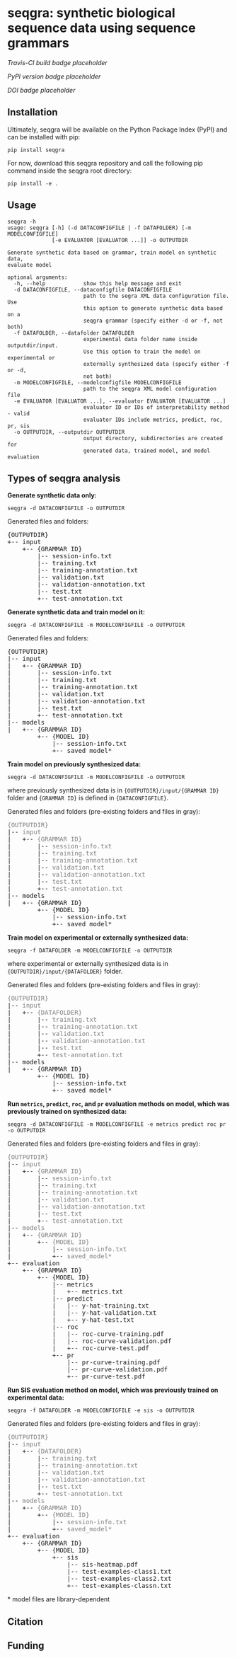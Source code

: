 # seqgra: synthetic biological sequence data using sequence grammars

*Travis-CI build badge placeholder*

*PyPI version badge placeholder*

*DOI badge placeholder*

## Installation

Ultimately, seqgra will be available on the Python Package Index (PyPI) and 
can be installed with pip:

```
pip install seqgra
```

For now, download this seqgra repository and call the following pip command 
inside the seqgra root directory:

```
pip install -e .
```

## Usage

```
seqgra -h
usage: seqgra [-h] (-d DATACONFIGFILE | -f DATAFOLDER) [-m MODELCONFIGFILE] 
              [-e EVALUATOR [EVALUATOR ...]] -o OUTPUTDIR

Generate synthetic data based on grammar, train model on synthetic data, 
evaluate model

optional arguments:
  -h, --help            show this help message and exit
  -d DATACONFIGFILE, --dataconfigfile DATACONFIGFILE
                        path to the segra XML data configuration file. Use 
                        this option to generate synthetic data based on a 
                        seqgra grammar (specify either -d or -f, not both)
  -f DATAFOLDER, --datafolder DATAFOLDER
                        experimental data folder name inside outputdir/input. 
                        Use this option to train the model on experimental or 
                        externally synthesized data (specify either -f or -d,
                        not both)
  -m MODELCONFIGFILE, --modelconfigfile MODELCONFIGFILE
                        path to the seqgra XML model configuration file
  -e EVALUATOR [EVALUATOR ...], --evaluator EVALUATOR [EVALUATOR ...]
                        evaluator ID or IDs of interpretability method - valid 
                        evaluator IDs include metrics, predict, roc, pr, sis
  -o OUTPUTDIR, --outputdir OUTPUTDIR
                        output directory, subdirectories are created for 
                        generated data, trained model, and model evaluation
```

## Types of seqgra analysis

**Generate synthetic data only:**
```
seqgra -d DATACONFIGFILE -o OUTPUTDIR
```

Generated files and folders:
<pre>
{OUTPUTDIR}
+-- input
    +-- {GRAMMAR ID}
        |-- session-info.txt
        |-- training.txt
        |-- training-annotation.txt
        |-- validation.txt
        |-- validation-annotation.txt
        |-- test.txt
        +-- test-annotation.txt
</pre>

**Generate synthetic data and train model on it:**
```
seqgra -d DATACONFIGFILE -m MODELCONFIGFILE -o OUTPUTDIR
```

Generated files and folders:
<pre>
{OUTPUTDIR}
|-- input
|   +-- {GRAMMAR ID}
|       |-- session-info.txt
|       |-- training.txt
|       |-- training-annotation.txt
|       |-- validation.txt
|       |-- validation-annotation.txt
|       |-- test.txt
|       +-- test-annotation.txt
|-- models
|   +-- {GRAMMAR ID}
        +-- {MODEL ID}
            |-- session-info.txt
            +-- saved_model*
</pre>

**Train model on previously synthesized data:**
```
seqgra -d DATACONFIGFILE -m MODELCONFIGFILE -o OUTPUTDIR
```
where previously synthesized data is in `{OUTPUTDIR}/input/{GRAMMAR ID}` folder and `{GRAMMAR ID}` is defined in `{DATACONFIGFILE}`.

Generated files and folders (pre-existing folders and files in gray):
<pre>
<span style="color: gray;">{OUTPUTDIR}</span>
|-- <span style="color: gray;">input</span>
|   +-- <span style="color: gray;">{GRAMMAR ID}</span>
|       |-- <span style="color: gray;">session-info.txt</span>
|       |-- <span style="color: gray;">training.txt</span>
|       |-- <span style="color: gray;">training-annotation.txt</span>
|       |-- <span style="color: gray;">validation.txt</span>
|       |-- <span style="color: gray;">validation-annotation.txt</span>
|       |-- <span style="color: gray;">test.txt</span>
|       +-- <span style="color: gray;">test-annotation.txt</span>
|-- models
|   +-- {GRAMMAR ID}
        +-- {MODEL ID}
            |-- session-info.txt
            +-- saved_model*
</pre>

**Train model on experimental or externally synthesized data:**
```
seqgra -f DATAFOLDER -m MODELCONFIGFILE -o OUTPUTDIR
```
where experimental or externally synthesized data is in `{OUTPUTDIR}/input/{DATAFOLDER}` folder.

Generated files and folders (pre-existing folders and files in gray):
<pre>
<span style="color: gray;">{OUTPUTDIR}</span>
|-- <span style="color: gray;">input</span>
|   +-- <span style="color: gray;">{DATAFOLDER}</span>
|       |-- <span style="color: gray;">training.txt</span>
|       |-- <span style="color: gray;">training-annotation.txt</span>
|       |-- <span style="color: gray;">validation.txt</span>
|       |-- <span style="color: gray;">validation-annotation.txt</span>
|       |-- <span style="color: gray;">test.txt</span>
|       +-- <span style="color: gray;">test-annotation.txt</span>
|-- models
|   +-- {GRAMMAR ID}
        +-- {MODEL ID}
            |-- session-info.txt
            +-- saved_model*
</pre>

**Run `metrics`, `predict`, `roc`, and `pr` evaluation methods on model, which was previously trained on synthesized data:**
```
seqgra -d DATACONFIGFILE -m MODELCONFIGFILE -e metrics predict roc pr -o OUTPUTDIR
```

Generated files and folders (pre-existing folders and files in gray):
<pre>
<span style="color: gray;">{OUTPUTDIR}</span>
|-- <span style="color: gray;">input</span>
|   +-- <span style="color: gray;">{GRAMMAR ID}</span>
|       |-- <span style="color: gray;">session-info.txt</span>
|       |-- <span style="color: gray;">training.txt</span>
|       |-- <span style="color: gray;">training-annotation.txt</span>
|       |-- <span style="color: gray;">validation.txt</span>
|       |-- <span style="color: gray;">validation-annotation.txt</span>
|       |-- <span style="color: gray;">test.txt</span>
|       +-- <span style="color: gray;">test-annotation.txt</span>
|-- <span style="color: gray;">models</span>
|   +-- <span style="color: gray;">{GRAMMAR ID}</span>
|       +-- <span style="color: gray;">{MODEL ID}</span>
|           |-- <span style="color: gray;">session-info.txt</span>
|           +-- <span style="color: gray;">saved_model*</span>
+-- evaluation
    +-- {GRAMMAR ID}
        +-- {MODEL ID}
            |-- metrics
            |   +-- metrics.txt
            |-- predict
            |   |-- y-hat-training.txt
            |   |-- y-hat-validation.txt
            |   +-- y-hat-test.txt
            |-- roc
            |   |-- roc-curve-training.pdf
            |   |-- roc-curve-validation.pdf
            |   +-- roc-curve-test.pdf
            +-- pr
                |-- pr-curve-training.pdf
                |-- pr-curve-validation.pdf
                +-- pr-curve-test.pdf
</pre>

**Run SIS evaluation method on model, which was previously trained on experimental data:**
```
seqgra -f DATAFOLDER -m MODELCONFIGFILE -e sis -o OUTPUTDIR
```

Generated files and folders (pre-existing folders and files in gray):
<pre>
<span style="color: gray;">{OUTPUTDIR}</span>
|-- <span style="color: gray;">input</span>
|   +-- <span style="color: gray;">{DATAFOLDER}</span>
|       |-- <span style="color: gray;">training.txt</span>
|       |-- <span style="color: gray;">training-annotation.txt</span>
|       |-- <span style="color: gray;">validation.txt</span>
|       |-- <span style="color: gray;">validation-annotation.txt</span>
|       |-- <span style="color: gray;">test.txt</span>
|       +-- <span style="color: gray;">test-annotation.txt</span>
|-- <span style="color: gray;">models</span>
|   +-- <span style="color: gray;">{GRAMMAR ID}</span>
|       +-- <span style="color: gray;">{MODEL ID}</span>
|           |-- <span style="color: gray;">session-info.txt</span>
|           +-- <span style="color: gray;">saved_model*</span>
+-- evaluation
    +-- {GRAMMAR ID}
        +-- {MODEL ID}
            +-- sis
                |-- sis-heatmap.pdf
                |-- test-examples-class1.txt
                |-- test-examples-class2.txt
                +-- test-examples-classn.txt
</pre>

\* model files are library-dependent

## Citation

## Funding

